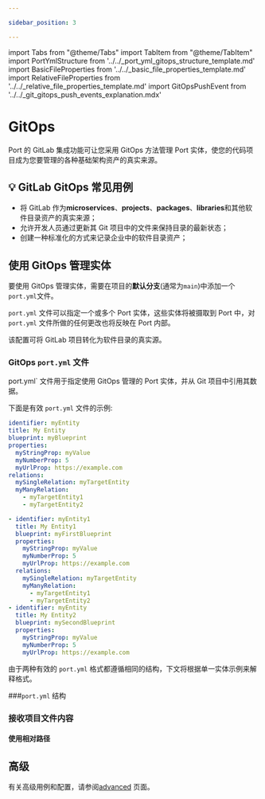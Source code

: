 ```yaml
---

sidebar_position: 3

---
```


import Tabs from "@theme/Tabs"
import TabItem from "@theme/TabItem"
import PortYmlStructure from '../../_port_yml_gitops_structure_template.md'
import BasicFileProperties from '../../_basic_file_properties_template.md'
import RelativeFileProperties from '../../_relative_file_properties_template.md'
import GitOpsPushEvent from '../../_git_gitops_push_events_explanation.mdx'

# GitOps

Port 的 GitLab 集成功能可让您采用 GitOps 方法管理 Port 实体，使您的代码项目成为您要管理的各种基础架构资产的真实来源。

## 💡 GitLab GitOps 常见用例

* 将 GitLab 作为**microservices**、**projects**、**packages**、**libraries**和其他软件目录资产的真实来源；
* 允许开发人员通过更新其 Git 项目中的文件来保持目录的最新状态；
* 创建一种标准化的方式来记录企业中的软件目录资产；

## 使用 GitOps 管理实体

要使用 GitOps 管理实体，需要在项目的**默认分支**(通常为`main`)中添加一个`port.yml`文件。

`port.yml` 文件可以指定一个或多个 Port 实体，这些实体将被摄取到 Port 中，对 `port.yml` 文件所做的任何更改也将反映在 Port 内部。

该配置可将 GitLab 项目转化为软件目录的真实源。

### GitOps `port.yml` 文件

port.yml` 文件用于指定使用 GitOps 管理的 Port 实体，并从 Git 项目中引用其数据。

下面是有效 `port.yml` 文件的示例: 

<Tabs groupId="format">

<TabItem value="single" label="Single entity">

```yaml showLineNumbers
identifier: myEntity
title: My Entity
blueprint: myBlueprint
properties:
  myStringProp: myValue
  myNumberProp: 5
  myUrlProp: https://example.com
relations:
  mySingleRelation: myTargetEntity
  myManyRelation:
    - myTargetEntity1
    - myTargetEntity2
```

</TabItem>

<TabItem value="multiple" label="Multiple entities">

```yaml showLineNumbers
- identifier: myEntity1
  title: My Entity1
  blueprint: myFirstBlueprint
  properties:
    myStringProp: myValue
    myNumberProp: 5
    myUrlProp: https://example.com
  relations:
    mySingleRelation: myTargetEntity
    myManyRelation:
      - myTargetEntity1
      - myTargetEntity2
- identifier: myEntity
  title: My Entity2
  blueprint: mySecondBlueprint
  properties:
    myStringProp: myValue
    myNumberProp: 5
    myUrlProp: https://example.com
```

</TabItem>

</Tabs>

由于两种有效的 `port.yml` 格式都遵循相同的结构，下文将根据单一实体示例来解释格式。

###`port.yml` 结构

<PortYmlStructure/>

### 接收项目文件内容

<BasicFileProperties/>

#### 使用相对路径

<RelativeFileProperties/>

## 高级

有关高级用例和配置，请参阅[advanced](../advanced.md) 页面。